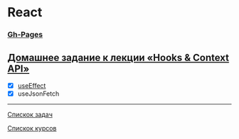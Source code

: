 # React
### [Gh-Pages](https://tomsg03.github.io/ra-hooks-use_effect/)

## [Домашнее задание к лекции «Hooks & Context API»](https://tomsg03.github.io/ra-hooks-use_json_fetch/)

- [x] [useEffect](https://github.com/TomSG03/ra-hooks-use_effect)
- [x] useJsonFetch

---
[Спискок задач](https://github.com/TomSG03/ra-homeworks-list)

[Спискок курсов](https://github.com/TomSG03/Training-in-Netology)
